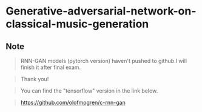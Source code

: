 # Generative-adversarial-network-on-classical-music-generation

## Note
> RNN-GAN models (pytorch version) haven't pushed to github.I will finish it after final exam.

> Thank you!

> You can find the "tensorflow" version in the link below.

> https://github.com/olofmogren/c-rnn-gan
